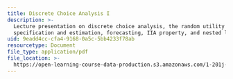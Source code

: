 ```yaml
---
title: Discrete Choice Analysis I
description: >-
  Lecture presentation on discrete choice analysis, the random utility model,
  specification and estimation, forecasting, IIA property, and nested logit.
uid: 9eadd4cc-cfa4-9168-0a5c-5bb4233f78ab
resourcetype: Document
file_type: application/pdf
file_location: >-
  https://open-learning-course-data-production.s3.amazonaws.com/1-201j-transportation-systems-analysis-demand-and-economics-fall-2008/9eadd4cccfa491680a5c5bb4233f78ab_MIT1_201JF08_lec03.pdf
---
```

